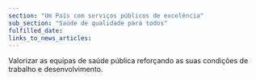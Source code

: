 ```yaml
---
section: "Um País com serviços públicos de excelência"
sub_section: "Saúde de qualidade para todos"
fulfilled_date:
links_to_news_articles:
---
```


Valorizar as equipas de saúde pública reforçando as suas condições de trabalho e desenvolvimento.